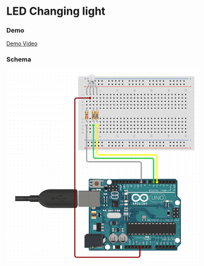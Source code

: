 # LED Changing light

### Demo
[Demo Video](https://youtu.be/043UD__YWWY)

### Schema

![schema](scheme.PNG)
